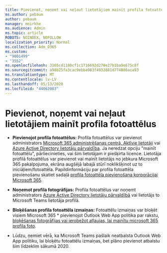 ```yaml
---
title: Pievienot, noņemt vai neļaut lietotājiem mainīt profila fotoattēlus
ms.author: pebaum
author: pebaum
manager: mnirkhe
ms.audience: Admin
ms.topic: article
ROBOTS: NOINDEX, NOFOLLOW
localization_priority: Normal
ms.collection: Adm_O365
ms.custom:
- "9001499"
- "3552"
ms.openlocfilehash: 3165cd1180cf1c1716692d270e27b1ba9e675c8f
ms.sourcegitcommit: a98b25fa3cac9ebba983f4932881d774880aca93
ms.translationtype: MT
ms.contentlocale: lv-LV
ms.lasthandoff: 05/13/2020
ms.locfileid: "44062003"
---
```

# <a name="add-remove-or-prevent-users-from-changing-profile-photos"></a>Pievienot, noņemt vai neļaut lietotājiem mainīt profila fotoattēlus

- **Pievienojot profila fotoattēlus:** Profila fotoattēlus var pievienot administrators [Microsoft 365 administrēšanas centrā, Aktīvie lietotāji](https://admin.microsoft.com/Adminportal/Home?source=applauncher#/users) vai [Azure Active Directory lietotāju pārvaldība](https://portal.azure.com/#blade/Microsoft_AAD_IAM/UsersManagementMenuBlade/AllUsers).  Ja neredzat opciju "mainīt fotoattēlu", pārliecinieties, vai šim lietotājam ir piešķirta licence. Lietotāja profilā fotoattēlus var pievienot vai mainīt lietotājs no jebkura Microsoft 365 pakalpojuma, ekrāna augšējā labajā stūrī noklikšķinot uz to iniciāļiem/fotoattēla. Papildinformāciju par profila fotoattēla pievienošanu skatiet sadaļā [profila fotoattēla pievienošana korporācijai Microsoft 365](https://support.office.com/article/add-your-profile-photo-to-office-365-2eaf93fd-b3f1-43b9-9cdc-bdcd548435b7).

- **Noņemot profila fotogrāfijas:** Profila fotoattēlus var noņemt administrators [Azure Active Directory lietotāju pārvaldībā](https://portal.azure.com/#blade/Microsoft_AAD_IAM/UsersManagementMenuBlade/AllUsers) vai lietotājs to Microsoft Teams lietotāja profilā.

- **Bloķēšanas profila fotoattēla izmaiņas:** Fotoattēlu izmaiņas var bloķēt visiem Microsoft 365 * pievienojot Outlook Web App politika par rakstu, [bloķēšanas fotogrāfijas vai ierobežot atļaujas, lai mainītu microsoft 365 profila foto](https://answers.microsoft.com/msoffice/forum/msoffice_o365admin-mso_manage/locking-photos-or-restricting-permissions-to/1d19ae4f-de5d-4c3d-a0ad-4b8b8ac32e3d).

* Lūdzu, ņemiet vērā, ka Microsoft Teams pašlaik neatbalsta Outlook Web App politiku, lai bloķētu fotoattēlu izmaiņas, bet plāno pievienot atbalstu šim līdzeklim sākumā 2020.
